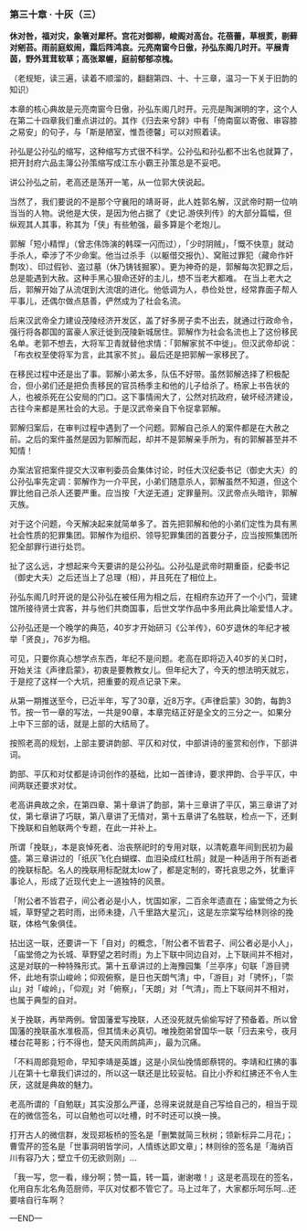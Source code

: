 ### 第三十章 · 十灰（三）

**休对咎，福对灾，象箸对犀杯。宫花对御柳，峻阁对高台。花蓓蕾，草根荄，剔藓对剜苔。雨前庭蚁闹，霜后阵鸿哀。元亮南窗今日傲，孙弘东阁几时开。平展青茵，野外茸茸软草；高张翠幄，庭前郁郁凉槐。**

（老规矩，读三遍，读着不顺溜的，翻翻第四、十、十三章，温习一下关于旧韵的知识）

本章的核心典故是元亮南窗今日傲，孙弘东阁几时开。元亮是陶渊明的字，这个人在第二十四章我们重点讲过的。其作《归去来兮辞》中有「倚南窗以寄傲、审容膝之易安」的句子，与「斯是陋室，惟吾德馨」可以对照着读。

孙弘是公孙弘的缩写，这种缩写方式很不科学。公孙弘和孙弘都不出名也就算了，把开封府六品主簿公孙策缩写成江东小霸王孙策总是不妥吧。

讲公孙弘之前，老高还是荡开一笔，从一位郭大侠说起。

当然了，我们要说的不是那个守襄阳的靖哥哥，此人姓郭名解，汉武帝时期一位响当当的人物。说他是大侠，是因为他占据了《史记.游侠列传》的大部分篇幅，但纵观其人其事，称其为「侠」有些勉强，最多算是个老炮儿。

郭解「短小精悍」（曾志伟饰演的韩琛一闪而过），「少时阴贼」，「慨不快意」就动手杀人，牵涉了不少命案。他当过杀手（以躯借交报仇）、窝赃过罪犯（藏命作奸剽攻）、印过假钞、盗过墓（休乃铸钱掘冢）。更为神奇的是，郭解每次犯罪之后，总是能遇到大赦。这种手黑心狠命还好的主儿，想不当老大都难。
在当上老大之后，郭解开始了从流氓到大流氓的进化。他低调为人，恭俭处世，经常靠面子帮人平事儿，还偶尔做点慈善，俨然成为了社会名流。

后来汉武帝全力建设茂陵经济开发区，盖了好多房子卖不出去，就通过行政命令，强行将各郡国的富豪人家迁徙到茂陵新城居住。郭解作为社会名流也上了这份移民名单。老郭不想去，大将军卫青就替他求情：「郭解家贫不中徙」。但汉武帝却说：「布衣权至使将军为言，此其家不贫」。最后还是把郭解一家移民了。

在移民过程中还是出了事。郭解小弟太多，队伍不好带。虽然郭解选择了积极配合，但小弟们还是把负责移民的官员杨季主和他的儿子给杀了。杨家上书告状的人，也被杀死在公安局的门口。这下事情闹大了，公然对抗政府，破坏经济建设，古往今来都是黑社会的大忌。于是汉武帝亲自下令捉拿郭解。

郭解归案后，在审判过程中遇到了一个问题。郭解自己杀人的案件都是在大赦之前。之后的案件虽然是因为郭解而起，却并不是郭解亲手所为，有的郭解甚至并不知情！

办案法官把案件提交大汉审判委员会集体讨论，时任大汉纪委书记（御史大夫）的公孙弘率先定调：郭解作为一介平民，小弟们随意杀人，郭解虽然不知道，但这个罪比他自己杀人还要严重。应当按「大逆无道」定罪量刑。汉武帝点头暗许，郭解灭族。

对于这个问题，今天解决起来就简单多了。首先把郭解和他的小弟们定性为具有黑社会性质的犯罪集团。郭解作为组织、领导犯罪集团的首要分子，应当按照集团所犯全部罪行进行处罚。

扯了这么远，才想起来今天要讲的是公孙弘。公孙弘是武帝时期重臣，纪委书记（御史大夫）之后还当上了总理（相），并且死在了相位上。

孙弘东阁几时开说的是公孙弘在被任用为相之后，在相府东边开了一个小门，营建馆所接待贤士宾客，并与他们共商国事，后世文学作品中多用此典比喻爱惜人才。

公孙弘还是一个晚学的典范，40岁才开始研习《公羊传》，60岁退休的年纪才被举「贤良」，76岁为相。

可见，只要你真心想学点东西，年纪不是问题。老高在即将迈入40岁的关口时，开始关注《声律启蒙》，初衷是要教教女儿。但年纪大了，今天的想法明天就忘，于是挖了这样一个大坑，把重要的观点记录下来。

从第一期推送至今，已近半年，写了30章，近8万字。《声律启蒙》30韵，每韵3节。按一节一章的写法，一共是90章，本章完结正好是全文的三分之一。如果分上中下三部的话，就是上部的大结局了。

按照老高的规划，上部主要讲韵部、平仄和对仗，中部讲诗的鉴赏和创作，下部讲词。

韵部、平仄和对仗都是诗词创作的基础，比如一首律诗，要求押韵、合乎平仄，中间两联还要求对仗。

老高讲典故之余，在第四章、第十章讲了韵部，第十三章讲了平仄，第三章讲了对仗，第七章讲了巧联，第八章讲了无情对，第十五章讲了名胜联，检点一下，还剩下挽联和自勉联两个专题，在此一并补上。

所谓「挽联」，本是哀悼死者、治丧祭祀时的专用对联，以清乾嘉年间到民初为最盛。第三章讲过的「纸灰飞化白蝴蝶、血泪染成红杜鹃」就是一种适用于所有逝者的挽联标配。名人的挽联用标配就太low了，都是定制的，寄托哀思之外，犹重评事论人，形成了近现代史上一道独特的风景。

「附公者不皆君子，间公者必是小人，忧国如家，二百余年遗直在；庙堂倚之为长城，草野望之若时雨，出师未捷，八千里路大星沉」，这是左宗棠写给林则徐的挽联，体格气象俱佳。

拈出这一联，还要讲一下「自对」的概念，「附公者不皆君子、间公者必是小人」，「庙堂倚之为长城、草野望之若时雨」为上下联中同边自对，上下联间并不相对，这是对联的一种特殊形式。第十五章讲过的上海豫园集「兰亭序」句联「游目骋怀，此地有崇山峻岭；仰观俯察，是日也天朗气清」中，「游目」对「骋怀」，「崇山」对「峻岭」，「仰观」对「俯察」，「天朗」对「气清」，而上下联间并不相对，也属于典型的自对。

关于挽联，再举两例。曾国藩爱写挽联，人还没死就先偷偷写好了预备着。所以曾国藩的挽联虽水准极高，但其情未必真切。唯挽胞弟曾国华一联「归去来兮，夜月楼台花萼影；行不得也，楚天风雨鹧鸪声」，最为沉痛。

「不料周郎竟短命，早知李靖是英雄」这是小凤仙挽情郎蔡锷的。李靖和红拂的事儿在第十七章我们讲过的，所以这一联还是比较妥帖。自比小乔和红拂还不令人生厌，这就是典故的魅力。

老高所谓的「自勉联」其实没那么严谨，总得来说就是自己写给自己的，相当于现在的微信签名，可以自勉也可以吐槽，时不时还可以换一换。

打开古人的微信群，发现郑板桥的签名是「删繁就简三秋树；领新标异二月花」；曹雪芹的签名是「世事洞明皆学问，人情练达即文章」；林则徐的签名是「海纳百川有容乃大；壁立千仞无欲则刚」…

「我一写，您一看，缘分啊；赞一篇，转一篇，谢谢嗷！」这是老高现在的签名，化用自东北名角范厨师，平仄对仗都不管它了。马上过年了，大家都乐呵乐呵…还要啥自行车啊？

—END—
